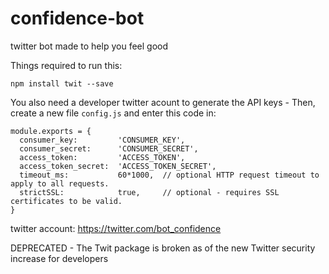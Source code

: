 # confidence-bot
twitter bot made to help you feel good

Things required to run this:

`npm install twit --save`

You also need a developer twitter acount to generate the API keys - 
Then, create a new file `config.js` and enter this code in:
```
module.exports = {
  consumer_key:         'CONSUMER_KEY',
  consumer_secret:      'CONSUMER_SECRET',
  access_token:         'ACCESS_TOKEN',
  access_token_secret:  'ACCESS_TOKEN_SECRET',
  timeout_ms:           60*1000,  // optional HTTP request timeout to apply to all requests.
  strictSSL:            true,     // optional - requires SSL certificates to be valid.
}
```

twitter account: 
https://twitter.com/bot_confidence

DEPRECATED - The Twit package is broken as of the new Twitter security increase for developers

